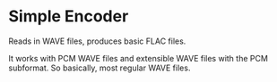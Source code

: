 # Simple Encoder

Reads in WAVE files, produces basic FLAC files.

It works with PCM WAVE files and extensible WAVE files with
the PCM subformat. So basically, most regular WAVE files.


